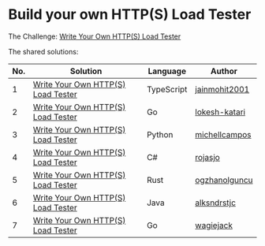 # Build your own HTTP(S) Load Tester

The Challenge: [Write Your Own HTTP(S) Load Tester](https://codingchallenges.fyi/challenges/challenge-load-tester)

The shared solutions:

| No. | Solution | Language | Author |
|-----|----------|----------|--------|
| 1 | [Write Your Own HTTP(S) Load Tester](https://github.com/jainmohit2001/coding-challenges/tree/master/src/41) | TypeScript | [jainmohit2001](https://github.com/jainmohit2001) |
| 2 | [Write Your Own HTTP(S) Load Tester](https://github.com/lokesh-katari/GoSurge/tree/main) | Go | [lokesh-katari](https://github.com/lokesh-katari) |
| 3 | [Write Your Own HTTP(S) Load Tester](https://github.com/michellcampos/pythonccload) | Python | [michellcampos](https://github.com/michellcampos) |
| 4 | [Write Your Own HTTP(S) Load Tester](https://github.com/rojasjo/HttpLoadTester) | C# | [rojasjo](https://github.com/rojasjo) |
| 5 | [Write Your Own HTTP(S) Load Tester](https://github.com/ogzhanolguncu/rust-load-tester) | Rust | [ogzhanolguncu](https://github.com/ogzhanolguncu) |
| 6 | [Write Your Own HTTP(S) Load Tester](https://github.com/alksndrstjc/http-load-tester) | Java       | [alksndrstjc](https://github.com/alksndrstjc)     |
| 7 | [Write Your Own HTTP(S) Load Tester](https://github.com/wagiejack/golang-load-tester) | Go       | [wagiejack](https://github.com/wagiejack)     |
